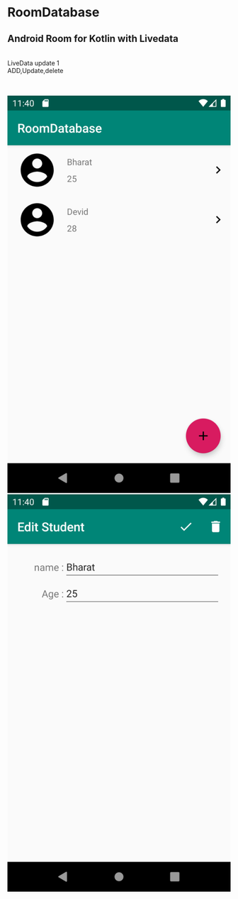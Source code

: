 # RoomDatabase
 

<h2>Android Room for Kotlin with Livedata</h2><br>
LiveData update 1<br>
ADD,Update,delete <br>

<br><br>
<img src="https://github.com/chaudharybharat/RoomDatabase/blob/master/device-2019-09-24-114042.png">
<img src="https://github.com/chaudharybharat/RoomDatabase/blob/master/device-2019-09-24-114101.png">
